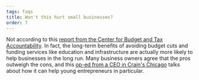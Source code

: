 ```yaml
---
tags: faqs
title: Won't this hurt small businesses?
order: 7
---
```


Not according to this [report from the Center for Budget and Tax Accountability](https://budgetblog.ctbaonline.org/small-businesses-wont-suffer-because-of-the-fair-tax-9195c361324). In fact, the long-term benefits of avoiding budget cuts and funding services like education and infrastructure are actually more likely to help businesses in the long run. Many business owners agree that the pros outweigh the cons, and this [op-ed from a CEO in Crain's Chicago](https://www.voteyesforfairness.com/crains-chicago-op-ed-fair-tax-would-benefit-young-entrepreneurs) talks about how it can help young entrepreneurs in particular.
